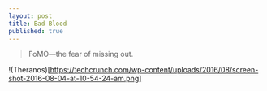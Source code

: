```yaml
---
layout: post
title: Bad Blood
published: true
---
```

> FoMO—the fear of missing out.

!(Theranos)[https://techcrunch.com/wp-content/uploads/2016/08/screen-shot-2016-08-04-at-10-54-24-am.png]



